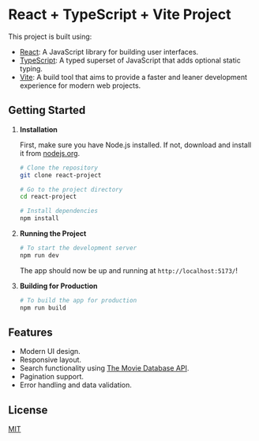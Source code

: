 # React + TypeScript + Vite Project

This project is built using:

- [React](https://reactjs.org/): A JavaScript library for building user interfaces.
- [TypeScript](https://www.typescriptlang.org/): A typed superset of JavaScript that adds optional static typing.
- [Vite](https://vitejs.dev/): A build tool that aims to provide a faster and leaner development experience for modern web projects.

## Getting Started

1. **Installation**

   First, make sure you have Node.js installed. If not, download and install it from [nodejs.org](https://nodejs.org/).

   ```bash
   # Clone the repository
   git clone react-project

   # Go to the project directory
   cd react-project

   # Install dependencies
   npm install
   ```

2. **Running the Project**

   ```bash
   # To start the development server
   npm run dev
   ```

   The app should now be up and running at `http://localhost:5173/`!

3. **Building for Production**

   ```bash
   # To build the app for production
   npm run build
   ```

## Features

- Modern UI design.
- Responsive layout.
- Search functionality using [The Movie Database API](https://developer.themoviedb.org/docs).
- Pagination support.
- Error handling and data validation.

## License

[MIT](https://choosealicense.com/licenses/mit/)
